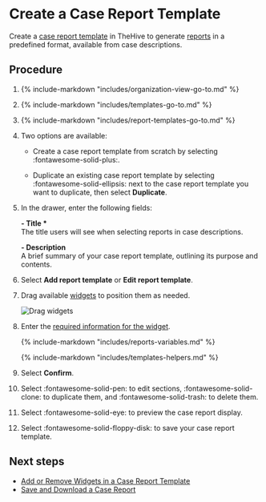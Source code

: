 # Create a Case Report Template

<!-- md:permission `manageCaseReportTemplate` --> <!-- md:license Platinum -->

Create a [case report template](about-case-report-templates.md) in TheHive to generate [reports](../../../../analyst-corner/cases/case-reports/about-case-reports.md) in a predefined format, available from case descriptions.

<h2>Procedure</h2>

1. {% include-markdown "includes/organization-view-go-to.md" %}

2. {% include-markdown "includes/templates-go-to.md" %}

3. {% include-markdown "includes/report-templates-go-to.md" %}

4. Two options are available:

    * Create a case report template from scratch by selecting :fontawesome-solid-plus:.

    * Duplicate an existing case report template by selecting :fontawesome-solid-ellipsis: next to the case report template you want to duplicate, then select **Duplicate**.

5. In the drawer, enter the following fields:

    **- Title \***  
    The title users will see when selecting reports in case descriptions.

    **- Description**  
    A brief summary of your case report template, outlining its purpose and contents.

6. Select **Add report template** or **Edit report template**.

7. Drag available [widgets](widgets-case-report-templates.md) to position them as needed.

    ![Drag widgets](../../../../../images/user-guides/organization/configure-organization/manage-templates/drag-and-drop-widgets.gif)

8. Enter the [required information for the widget](widgets-case-report-templates.md).

    {% include-markdown "includes/reports-variables.md" %}

    {% include-markdown "includes/templates-helpers.md" %}

9. Select **Confirm**.

10. Select :fontawesome-solid-pen: to edit sections, :fontawesome-solid-clone: to duplicate them, and :fontawesome-solid-trash: to delete them.

11. Select :fontawesome-solid-eye: to preview the case report display.

12. Select :fontawesome-solid-floppy-disk: to save your case report template.

<h2>Next steps</h2>

* [Add or Remove Widgets in a Case Report Template](add-remove-widgets-case-report-template.md)
* [Save and Download a Case Report](../../../../analyst-corner/cases/case-reports/save-download-a-case-report.md)
